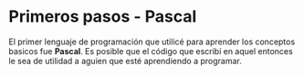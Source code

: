 # Primeros pasos - Pascal

 El primer lenguaje de programación que utilicé para aprender los conceptos basicos fue **Pascal**. 
Es posible que el código que escribí en aquel entonces le sea de utilidad a aguien que esté aprendiendo
a programar.
